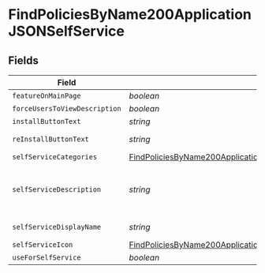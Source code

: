 # FindPoliciesByName200ApplicationJSONSelfService


## Fields

| Field                                                                                                                                                                   | Type                                                                                                                                                                    | Required                                                                                                                                                                | Description                                                                                                                                                             | Example                                                                                                                                                                 |
| ----------------------------------------------------------------------------------------------------------------------------------------------------------------------- | ----------------------------------------------------------------------------------------------------------------------------------------------------------------------- | ----------------------------------------------------------------------------------------------------------------------------------------------------------------------- | ----------------------------------------------------------------------------------------------------------------------------------------------------------------------- | ----------------------------------------------------------------------------------------------------------------------------------------------------------------------- |
| `featureOnMainPage`                                                                                                                                                     | *boolean*                                                                                                                                                               | :heavy_minus_sign:                                                                                                                                                      | N/A                                                                                                                                                                     |                                                                                                                                                                         |
| `forceUsersToViewDescription`                                                                                                                                           | *boolean*                                                                                                                                                               | :heavy_minus_sign:                                                                                                                                                      | N/A                                                                                                                                                                     |                                                                                                                                                                         |
| `installButtonText`                                                                                                                                                     | *string*                                                                                                                                                                | :heavy_minus_sign:                                                                                                                                                      | N/A                                                                                                                                                                     | Encrypt                                                                                                                                                                 |
| `reInstallButtonText`                                                                                                                                                   | *string*                                                                                                                                                                | :heavy_minus_sign:                                                                                                                                                      | N/A                                                                                                                                                                     | Re-encrypt                                                                                                                                                              |
| `selfServiceCategories`                                                                                                                                                 | [FindPoliciesByName200ApplicationJSONSelfServiceSelfServiceCategories](../../models/operations/findpoliciesbyname200applicationjsonselfserviceselfservicecategories.md) | :heavy_minus_sign:                                                                                                                                                      | N/A                                                                                                                                                                     |                                                                                                                                                                         |
| `selfServiceDescription`                                                                                                                                                | *string*                                                                                                                                                                | :heavy_minus_sign:                                                                                                                                                      | N/A                                                                                                                                                                     | Encrypt the boot drive of this device                                                                                                                                   |
| `selfServiceDisplayName`                                                                                                                                                | *string*                                                                                                                                                                | :heavy_minus_sign:                                                                                                                                                      | N/A                                                                                                                                                                     | Disk Encryption                                                                                                                                                         |
| `selfServiceIcon`                                                                                                                                                       | [FindPoliciesByName200ApplicationJSONSelfServiceSelfServiceIcon](../../models/operations/findpoliciesbyname200applicationjsonselfserviceselfserviceicon.md)             | :heavy_minus_sign:                                                                                                                                                      | N/A                                                                                                                                                                     |                                                                                                                                                                         |
| `useForSelfService`                                                                                                                                                     | *boolean*                                                                                                                                                               | :heavy_minus_sign:                                                                                                                                                      | N/A                                                                                                                                                                     |                                                                                                                                                                         |
